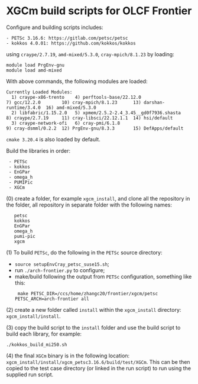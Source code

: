 # XGCm build scripts for OLCF Frontier

Configure and building scripts includes:
```
- PETSc 3.16.6: https://gitlab.com/petsc/petsc
- kokkos 4.0.01: https://github.com/kokkos/kokkos
```
using `craype/2.7.19`, `amd-mixed/5.3.0`, `cray-mpich/8.1.23` by loading:
```
module load PrgEnv-gnu
module load amd-mixed
```
With above commands, the following modules are loaded:
```
Currently Loaded Modules:
  1) craype-x86-trento    4) perftools-base/22.12.0                  7) gcc/12.2.0        10) cray-mpich/8.1.23      13) darshan-runtime/3.4.0  16) amd-mixed/5.3.0
  2) libfabric/1.15.2.0   5) xpmem/2.5.2-2.4_3.45__gd0f7936.shasta   8) craype/2.7.19     11) cray-libsci/22.12.1.1  14) hsi/default
  3) craype-network-ofi   6) cray-pmi/6.1.8                          9) cray-dsmml/0.2.2  12) PrgEnv-gnu/8.3.3       15) DefApps/default
```
`cmake 3.20.4` is also loaded by default.

Build the libraries in order:
```
 - PETSc
 - kokkos
 - EnGPar
 - omega_h
 - PUMIPic
 - XGCm
```

(0) create a folder, for example `xgcm_install`, and clone all the repository in the folder, all repository in separate folder with the following names:
```
   petsc
   kokkos
   EnGPar
   omega_h
   pumi-pic
   xgcm
```

(1) To build `PETSc`, do the following in the `PETSc` source directory:
- `source setupEnvCray_petsc_suse15.sh`;
- run `./arch-frontier.py` to configure;
- make/build following the output from `PETSc` configuration, something like this:
  ```
   make PETSC_DIR=/ccs/home/zhangc20/frontier/xgcm/petsc PETSC_ARCH=arch-frontier all
  ```

(2) create a new folder called `install` within the `xgcm_install` directory: `xgcm_install/install`.

(3) copy the build script to the `install` folder and use the build script to build each library, for example:
```
./kokkos_build_mi250.sh
```

(4) the final `XGCm` binary is in the following location: `xgcm_install/install/xgcm_petsc3.16.6/build/test/XGCm`.
This can be then copied to the test case directory (or linked in the run script) to run using the supplied run script.
